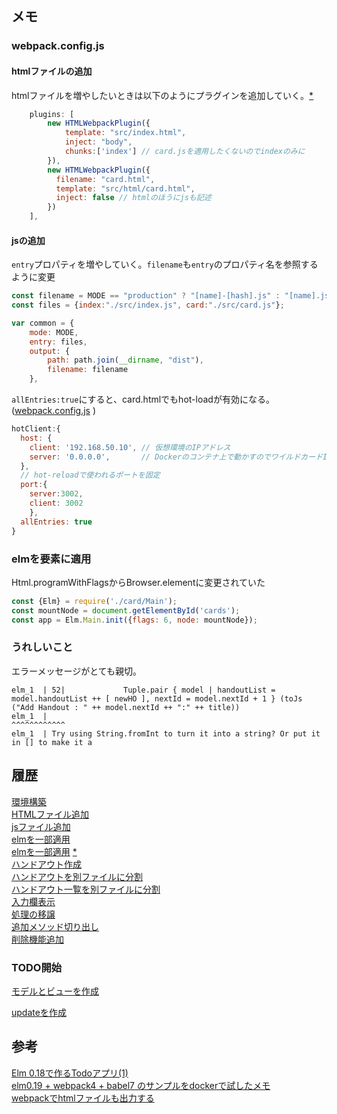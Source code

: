 

## メモ

### webpack.config.js

#### htmlファイルの追加
htmlファイルを増やしたいときは以下のようにプラグインを追加していく。[*][*4]

```js
    plugins: [
        new HTMLWebpackPlugin({
            template: "src/index.html",
            inject: "body",
            chunks:['index'] // card.jsを適用したくないのでindexのみに
        }),
        new HTMLWebpackPlugin({
          filename: "card.html",
          template: "src/html/card.html",
          inject: false // htmlのほうにjsも記述
        })
    ],
```

#### jsの追加

`entry`プロパティを増やしていく。`filename`も`entry`のプロパティ名を参照するように変更

```js
const filename = MODE == "production" ? "[name]-[hash].js" : "[name].js";
const files = {index:"./src/index.js", card:"./src/card.js"};

var common = {
    mode: MODE,
    entry: files,
    output: {
        path: path.join(__dirname, "dist"),
        filename: filename
    },
```

`allEntries:true`にすると、card.htmlでもhot-loadが有効になる。
([webpack.config.js](https://github.com/hibohiboo/develop/tree/56a1499f3a3721afb9addfffb47445528591c5d1/tutorial/lesson/elm/elm-card/app/webpack.config.js) )
```js
hotClient:{
  host: {
    client: '192.168.50.10', // 仮想環境のIPアドレス
    server: '0.0.0.0',       // Dockerのコンテナ上で動かすのでワイルドカードIPアドレスを指定
  },
  // hot-reloadで使われるポートを固定
  port:{
    server:3002,
    client: 3002
    },
  allEntries: true 
}
```

### elmを要素に適用

Html.programWithFlagsからBrowser.elementに変更されていた

```js
const {Elm} = require('./card/Main');
const mountNode = document.getElementById('cards');
const app = Elm.Main.init({flags: 6, node: mountNode});
```

### うれしいこと

エラーメッセージがとても親切。

```
elm_1  | 52|             Tuple.pair { model | handoutList = model.handoutList ++ [ newHO ], nextId = model.nextId + 1 } (toJs ("Add Handout : " ++ model.nextId ++ ":" ++ title))
elm_1  |                                                                                                                                           ^^^^^^^^^^^^
elm_1  | Try using String.fromInt to turn it into a string? Or put it in [] to make it a
```

## 履歴

[環境構築](https://github.com/hibohiboo/develop/tree/d10f2da1feb75f090d6714af7c4c73be220c7773/tutorial/lesson/elm/elm-card)  
[HTMLファイル追加](https://github.com/hibohiboo/develop/tree/95b139debb63953b660ab5ce0de78b66bec84efe/tutorial/lesson/elm/elm-card)  
[jsファイル追加](https://github.com/hibohiboo/develop/tree/e46eeb8980fa124f500081d152c6d3f9eb7ca4b2/tutorial/lesson/elm/elm-card)  
[elmを一部適用](https://github.com/hibohiboo/develop/tree/7e64462bc1acecf1a0f780c00e175b6af374069b/tutorial/lesson/elm/elm-card)  
[elmを一部適用](https://github.com/hibohiboo/develop/tree/8df449ce1520857f15b76f47eca6f27f80fdfe2b/tutorial/lesson/elm/elm-card) [*][*6]  
[ハンドアウト作成](https://github.com/hibohiboo/develop/tree/1bfcca589058e88007d2cf9f1e52dd67768a3659/tutorial/lesson/elm/elm-card)   
[ハンドアウトを別ファイルに分割](https://github.com/hibohiboo/develop/tree/266d81e5fd35f4893e230bd827a81bcbe68eff32/tutorial/lesson/elm/elm-card)   
[ハンドアウト一覧を別ファイルに分割](https://github.com/hibohiboo/develop/tree/6b8b65530d8ed5139516dd5d0fa812c9cd8d013f/tutorial/lesson/elm/elm-card)   
[入力欄表示](https://github.com/hibohiboo/develop/tree/97c609a542e2f52e19ef728a7ab72f360310edc8/tutorial/lesson/elm/elm-card)  
[処理の移譲](https://github.com/hibohiboo/develop/tree/98f97438fc3f9bc6610d684da7abed146bca3ce1/tutorial/lesson/elm/elm-card)  
[追加メソッド切り出し](https://github.com/hibohiboo/develop/tree/f5ede5a569326bed906de05515d65c7b7dda0f99/tutorial/lesson/elm/elm-card)  
[削除機能追加](https://github.com/hibohiboo/develop/tree/750d6ff8930f8323498cb8caf6da5a911bc787ae/tutorial/lesson/elm/elm-card)  


### TODO開始
[モデルとビューを作成](https://github.com/hibohiboo/develop/tree/7726dd013e034e744ab78898e1da4eee09ad5583/tutorial/lesson/elm/elm-card) 

[updateを作成](https://github.com/hibohiboo/develop/tree/9b2f4d76b7e0959fc3c33b8eabe40297cd72b6c3/tutorial/lesson/elm/elm-card) 


## 参考

[Elm 0.18で作るTodoアプリ(1)][*1]  
[elm0.19 + webpack4 + babel7 のサンプルをdockerで試したメモ][*2]  
[webpackでhtmlファイルも出力する][*3]


[*1]:https://qiita.com/tomluck/items/872787cda6682834a3a1
[*2]:https://qiita.com/hibohiboo/items/b19519b4a9dbb5ec11b0
[*3]:https://ema-hiro.hatenablog.com/entry/2017/10/12/015748
[*4]:https://github.com/elm-community/elm-webpack-loader/pull/142/files
[*5]:https://github.com/jantimon/html-webpack-plugin
[*6]:https://github.com/avh4/elm-upgrade
